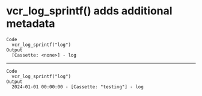 # vcr_log_sprintf() adds additional metadata

    Code
      vcr_log_sprintf("log")
    Output
      [Cassette: <none>] - log

---

    Code
      vcr_log_sprintf("log")
    Output
      2024-01-01 00:00:00 - [Cassette: "testing"] - log

